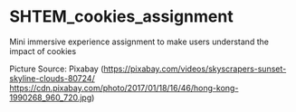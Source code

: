 # SHTEM_cookies_assignment
Mini immersive experience assignment to make users understand the impact of cookies

Picture Source: Pixabay (https://pixabay.com/videos/skyscrapers-sunset-skyline-clouds-80724/ https://cdn.pixabay.com/photo/2017/01/18/16/46/hong-kong-1990268_960_720.jpg)
